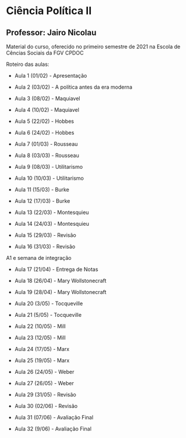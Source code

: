 # Ciência Política II

## Professor: Jairo Nicolau

Material do curso, oferecido no primeiro semestre de 2021 na Escola de Cências Sociais da FGV CPDOC


Roteiro das aulas:

- Aula 1 (01/02) - Apresentação

- Aula 2 (03/02) - A política antes da era moderna


- Aula 3 (08/02) - Maquiavel

- Aula 4 (10/02) - Maquiavel

- Aula 5 (22/02) - Hobbes

- Aula 6 (24/02) - Hobbes

- Aula 7 (01/03) - Rousseau

- Aula 8 (03/03) - Rousseau

- Aula 9 (08/03) - Utilitarismo 

- Aula 10 (10/03) - Utilitarismo

- Aula 11 (15/03) - Burke

- Aula 12 (17/03) - Burke

- Aula 13 (22/03) - Montesquieu

- Aula 14 (24/03) - Montesquieu

- Aula 15 (29/03) - Revisão

- Aula 16 (31/03) - Revisão

A1 e semana de integração

- Aula 17 (21/04) - Entrega de Notas

- Aula 18 (26/04) - Mary Wollstonecraft

- Aula 19 (28/04) - Mary Wollstonecraft

- Aula 20 (3/05) - Tocqueville

- Aula 21 (5/05) - Tocqueville

- Aula 22 (10/05) - Mill

- Aula 23 (12/05) - Mill

- Aula 24 (17/05) - Marx
 
- Aula 25 (19/05) - Marx

- Aula 26 (24/05) - Weber

- Aula 27 (26/05) - Weber

- Aula 29 (31/05) - Revisão

- Aula 30 (02/06) - Revisão

- Aula 31 (07/06) - Avaliação Final

- Aula 32 (9/06)  - Avaliação Final






